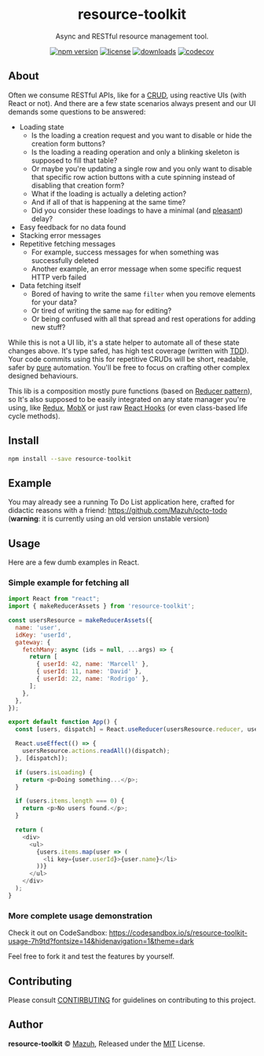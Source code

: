 <p align="center"><h1 align="center">
  resource-toolkit
</h1>

<p align="center">
  Async and RESTful resource management tool.
</p>

<p align="center">
  <a href="https://www.npmjs.org/package/resource-toolkit"><img src="https://badgen.net/npm/v/resource-toolkit" alt="npm version"/></a>
  <a href="https://www.npmjs.org/package/resource-toolkit"><img src="https://badgen.net/npm/license/resource-toolkit" alt="license"/></a>
  <a href="https://www.npmjs.org/package/resource-toolkit"><img src="https://badgen.net/npm/dt/resource-toolkit" alt="downloads"/></a>
  <a href="https://codecov.io/gh/mazuh/resource-toolkit"><img src="https://badgen.net/codecov/c/github/mazuh/resource-toolkit" alt="codecov"/></a>
</p>

## About

Often we consume RESTful APIs, like for a [CRUD](https://en.wikipedia.org/wiki/Create,_read,_update_and_delete), using reactive UIs (with React or not). And there are a few state scenarios always present and our UI demands some questions to be answered:
- Loading state
  - Is the loading a creation request and you want to disable or hide the creation form buttons?
  - Is the loading a reading operation and only a blinking skeleton is supposed to fill that table?
  - Or maybe you're updating a single row and you only want to disable that specific row action buttons with a cute spinning instead of disabling that creation form?
  - What if the loading is actually a deleting action?
  - And if all of that is happening at the same time?
  - Did you consider these loadings to have a minimal (and [pleasant](https://www.nngroup.com/articles/website-response-times/)) delay?
- Easy feedback for no data found
- Stacking error messages
- Repetitive fetching messages
  - For example, success messages for when something was successfully deleted
  - Another example, an error message when some specific request HTTP verb failed
- Data fetching itself
  - Bored of having to write the same `filter` when you remove elements for your data?
  - Or tired of writing the same `map` for editing?
  - Or being confused with all that spread and rest operations for adding new stuff?

While this is not a UI lib, it's a state helper to automate all of these state changes above.
It's type safed, has high test coverage (written with [TDD](https://en.wikipedia.org/wiki/Test-driven_development)).
Your code commits using this for repetitive CRUDs will be short, readable,
safer by [pure](https://en.wikipedia.org/wiki/Pure_function) automation. You'll be free to focus
on crafting other complex designed behaviours.

This lib is a composition mostly pure
functions (based on [Reducer pattern](https://kentcdodds.com/blog/the-state-reducer-pattern/)),
so It's also supposed to be easily integrated on any state manager you're using, like
[Redux](https://redux-toolkit.js.org/), [MobX](https://mobx.js.org/) or just raw
[React Hooks](https://reactjs.org/docs/hooks-overview.html) (or even class-based life cycle methods).

## Install

```bash
npm install --save resource-toolkit
```

## Example

You may already see a running To Do List application
here, crafted for didactic reasons with a friend:
https://github.com/Mazuh/octo-todo (**warning**: it is currently using an old version unstable version)

## Usage

Here are a few dumb examples in React.

### Simple example for fetching all

```js
import React from "react";
import { makeReducerAssets } from 'resource-toolkit';

const usersResource = makeReducerAssets({
  name: 'user',
  idKey: 'userId',
  gateway: {
    fetchMany: async (ids = null, ...args) => {
      return [
        { userId: 42, name: 'Marcell' },
        { userId: 11, name: 'David' },
        { userId: 22, name: 'Rodrigo' },
      ];
    },
  },
});

export default function App() {
  const [users, dispatch] = React.useReducer(usersResource.reducer, usersResource.initialState);

  React.useEffect(() => {
    usersResource.actions.readAll()(dispatch);
  }, [dispatch]);

  if (users.isLoading) {
    return <p>Doing something...</p>;
  }

  if (users.items.length === 0) {
    return <p>No users found.</p>;
  }

  return (
    <div>
      <ul>
        {users.items.map(user => (
          <li key={user.userId}>{user.name}</li>
        ))}
      </ul>
    </div>
  );
}
```

### More complete usage demonstration

Check it out on CodeSandbox:
https://codesandbox.io/s/resource-toolkit-usage-7h9td?fontsize=14&hidenavigation=1&theme=dark

Feel free to fork it and test the features by yourself.

## Contributing

Please consult [CONTIRBUTING](./CONTRIBUTING.md) for guidelines on contributing to this project.

## Author

**resource-toolkit** © [Mazuh](https://github.com/mazuh), Released under the [MIT](./LICENSE) License.
